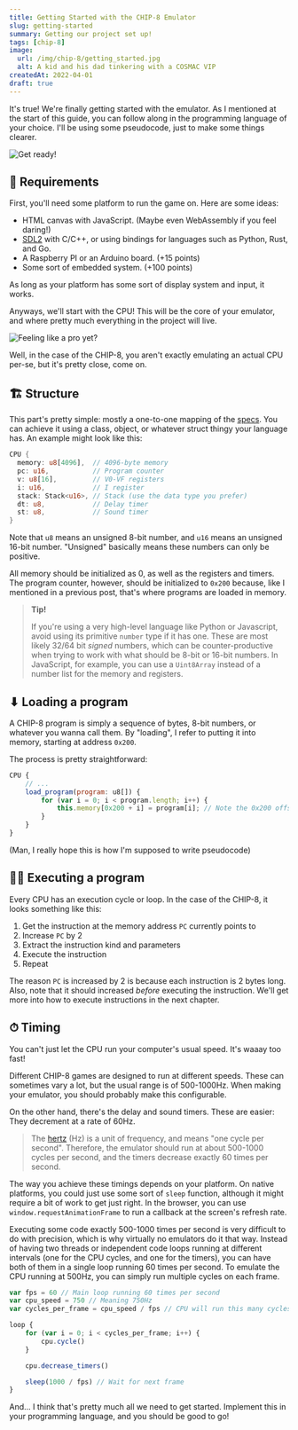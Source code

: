 ```yaml
---
title: Getting Started with the CHIP-8 Emulator
slug: getting-started
summary: Getting our project set up!
tags: [chip-8]
image:
  url: /img/chip-8/getting_started.jpg
  alt: A kid and his dad tinkering with a COSMAC VIP
createdAt: 2022-04-01
draft: true
---
```


It's true! We're finally getting started with the emulator. As I mentioned at the start of this guide, you can follow along in the programming language of your choice. I'll be using some pseudocode, just to make some things clearer.

![Get ready!](/img/chip-8/press_start.gif)

## 🤔 Requirements

First, you'll need some platform to run the game on. Here are some ideas:

- HTML canvas with JavaScript. (Maybe even WebAssembly if you feel daring!)
- [SDL2](https://www.libsdl.org/) with C/C++, or using bindings for languages such as Python, Rust, and Go.
- A Raspberry PI or an Arduino board. (+15 points)
- Some sort of embedded system. (+100 points)

As long as your platform has some sort of display system and input, it works.

Anyways, we'll start with the CPU! This will be the core of your emulator, and where pretty much everything in the project will live.

![Feeling like a pro yet?](/img/chip-8/cpu.gif)

Well, in the case of the CHIP-8, you aren't exactly emulating an actual CPU per-se, but it's pretty close, come on.

## 🏗 Structure

This part's pretty simple: mostly a one-to-one mapping of the [specs](/posts/chip-8/specs-overview). You can achieve it using a class, object, or whatever struct thingy your language has. An example might look like this:

```rust
CPU {
  memory: u8[4096],  // 4096-byte memory
  pc: u16,           // Program counter
  v: u8[16],         // V0-VF registers
  i: u16,            // I register
  stack: Stack<u16>, // Stack (use the data type you prefer)
  dt: u8,            // Delay timer
  st: u8,            // Sound timer
}
```

Note that `u8` means an unsigned 8-bit number, and `u16` means an unsigned 16-bit number. "Unsigned" basically means these numbers can only be positive.

All memory should be initialized as 0, as well as the registers and timers. The program counter, however, should be initialized to `0x200` because, like I mentioned in a previous post, that's where programs are loaded in memory.

> **Tip!**
>
> If you're using a very high-level language like Python or Javascript, avoid using its primitive `number` type if it has one. These are most likely 32/64 bit _signed_ numbers, which can be counter-productive when trying to work with what should be 8-bit or 16-bit numbers. In JavaScript, for example, you can use a `Uint8Array` instead of a number list for the memory and registers.

## ⬇ Loading a program

A CHIP-8 program is simply a sequence of bytes, 8-bit numbers, or whatever you wanna call them. By "loading", I refer to putting it into memory, starting at address `0x200`.

The process is pretty straightforward:

```js
CPU {
    // ...
    load_program(program: u8[]) {
        for (var i = 0; i < program.length; i++) {
            this.memory[0x200 + i] = program[i]; // Note the 0x200 offset!
        }
    }
}
```

(Man, I really hope this is how I'm supposed to write pseudocode)

## 🏃‍♂️ Executing a program

Every CPU has an execution cycle or loop. In the case of the CHIP-8, it looks something like this:

1. Get the instruction at the memory address `PC` currently points to
2. Increase `PC` by 2
3. Extract the instruction kind and parameters
4. Execute the instruction
5. Repeat

The reason `PC` is increased by 2 is because each instruction is 2 bytes long. Also, note that it should increased _before_ executing the instruction. We'll get more into how to execute instructions in the next chapter.

## ⏱ Timing

You can't just let the CPU run your computer's usual speed. It's waaay too fast!

Different CHIP-8 games are designed to run at different speeds. These can sometimes vary a lot, but the usual range is of 500-1000Hz. When making your emulator, you should probably make this configurable.

On the other hand, there's the delay and sound timers. These are easier: They decrement at a rate of 60Hz.

> The [hertz](https://en.wikipedia.org/wiki/Hertz) (Hz) is a unit of frequency, and means "one cycle per second". Therefore, the emulator should run at about 500-1000 cycles per second, and the timers decrease exactly 60 times per second.

The way you achieve these timings depends on your platform. On native platforms, you could just use some sort of `sleep` function, although it might require a bit of work to get just right. In the browser, you can use `window.requestAnimationFrame` to run a callback at the screen's refresh rate.

Executing some code exactly 500-1000 times per second is very difficult to do with precision, which is why virtually no emulators do it that way. Instead of having two threads or independent code loops running at different intervals (one for the CPU cycles, and one for the timers), you can have both of them in a single loop running 60 times per second. To emulate the CPU running at 500Hz, you can simply run multiple cycles on each frame.

```js
var fps = 60 // Main loop running 60 times per second
var cpu_speed = 750 // Meaning 750Hz
var cycles_per_frame = cpu_speed / fps // CPU will run this many cycles per frame

loop {
    for (var i = 0; i < cycles_per_frame; i++) {
        cpu.cycle()
    }

    cpu.decrease_timers()

    sleep(1000 / fps) // Wait for next frame
}
```

And... I think that's pretty much all we need to get started. Implement this in your programming language, and you should be good to go!
